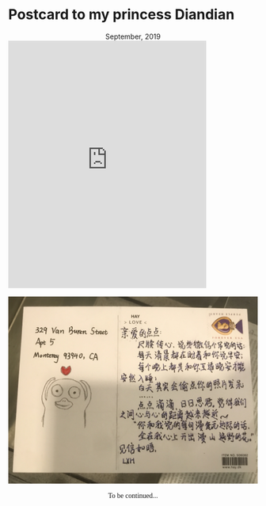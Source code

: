 # Postcard to my princess Diandian 

<center>September, 2019 </center>



<iframe width="400" height="500"  src="https://www.youtube.com/embed/FhGwwjSK-fg" frameborder="0" allow="accelerometer; autoplay; encrypted-media; gyroscope; picture-in-picture" allowfullscreen></iframe>



![content](content.jpeg)





<center style="font-family: fantasy;"> To be continued...</center>